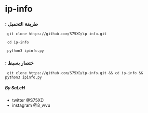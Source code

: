 # ip-info

### : طريقة التحميل 
```
 git clone https://github.com/S75XD/ip-info.git

 cd ip-info

 python3 ipinfo.py
```
### : ختصار بسيط
```
 git clone https://github.com/S75XD/ip-info.git && cd ip-info && python3 ipinfo.py
``` 

##### By SaLeH 
- twitter @S75XD 
- instagram @8_wvu
